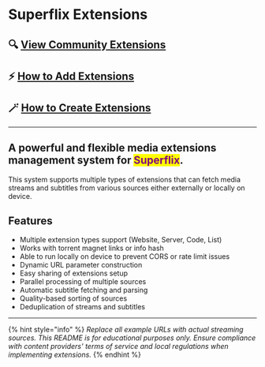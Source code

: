 # Superflix Extensions

## 🔍 [View Community Extensions](readme/community-extensions.md)&#x20;

## ⚡ [How to Add Extensions](readme/adding-extensions/)&#x20;

## 🪄 [How to Create Extensions](readme/creating-extensions.md)





***



## A powerful and flexible media extensions management system for <mark style="color:purple;">**Superflix**</mark>.&#x20;

This system supports multiple types of extensions that can fetch media streams and subtitles from various sources either externally or locally on device.

## Features

* Multiple extension types support (Website, Server, Code, List)
* Works with torrent magnet links or info hash
* Able to run locally on device to prevent CORS or rate limit issues
* Dynamic URL parameter construction
* Easy sharing of extensions setup
* Parallel processing of multiple sources
* Automatic subtitle fetching and parsing
* Quality-based sorting of sources
* Deduplication of streams and subtitles



***



{% hint style="info" %}
_Replace all example URLs with actual streaming sources._ _This README is for educational purposes only. Ensure compliance with content providers' terms of service and local regulations when implementing extensions._
{% endhint %}
